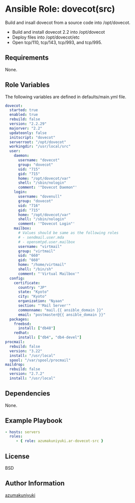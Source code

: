 Ansible Role: dovecot(src)
================================================================================
Build and insall dovecot from a source code into /opt/dovecot.

* Build and install dovecot 2.2 into /opt/dovecot
* Deploy files into /opt/dovecot/etc
* Open tcp/110, tcp/143, tcp/993, and tcp/995.

Requirements
--------------------------------------------------------------------------------
None.

Role Variables
--------------------------------------------------------------------------------
The following variables are defined in defaults/main.yml file.

```yaml
dovecot:
  started: true
  enabled: true
  rebuild: false
  version: "2.2.29"
  majorver: "2.2"
  updateonly: false
  initscript: "dovecot"
  serverroot: "/opt/dovecot"
  workingdir: "/usr/local/src"
  user:
    daemon:
      username: "dovecot"
      group: "dovecot"
      uid: "715"
      gid: "715"
      home: "/opt/dovecot/var"
      shell: "/sbin/nologin"
      comment: '"Dovecot Daemon"'
    login:
      username: "dovenull"
      group: "dovecot"
      uid: "716"
      gid: "715"
      home: "/opt/dovecot/var"
      shell: "/sbin/nologin"
      comment: '"Dovecot Login"'
    mailbox:
      # Values should be same as the following roles
      # - sendmail.user.mda
      # - opensmtpd.user.mailbox
      username: "virtmail"
      group: "virtmail"
      uid: "660"
      gid: "660"
      home: "/home/virtmail"
      shell: "/bin/sh"
      comment: "'Virtual Mailbox'"
  config:
    certificate:
      country: "JP"
      state: "Kyoto"
      city: "Kyoto"
      organization: "Nyaan"
      section: "'Mail Server'"
      commonname: "mail.{{ ansible_domain }}"
      email: "postmaster@{{ ansible_domain }}"
  packages:
    freebsd:
      install: ["db48"]
    redhat:
      install: ["db4", "db4-devel"]
procmail:
  rebuild: false
  version: "3.22"
  install: "/usr/local"
  spool: "/var/spool/procmail"
maildrop:
  rebuild: false
  version: "2.7.2"
  install: "/usr/local"
```

Dependencies
--------------------------------------------------------------------------------
None. 

Example Playbook
--------------------------------------------------------------------------------
```yaml
- hosts: servers
  roles:
     - { role: azumakuniyuki.ar-dovecot-src }
```

License
--------------------------------------------------------------------------------
BSD

Author Information
--------------------------------------------------------------------------------
[azumakuniyuki](http://nyaan.jp/)
